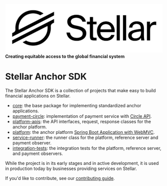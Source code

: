 <div>
<img alt="Stellar" src="https://github.com/stellar/.github/raw/master/stellar-logo.png" width="558" />
<br/>
<strong>Creating equitable access to the global financial system</strong>
<h1>Stellar Anchor SDK</h1>
</div>

The Stellar Anchor SDK is a collection of projects that make easy to build financial applications on Stellar.

* [core](./core): the base package for implementing standardized anchor applications.
* [payment-circle](./payment-circle): implementation of payment service with [Circle API](https://developers.circle.com/reference).
* [platform-apis](./platform-apis): the API interfaces, request, response classes for the anchor platform.
* [platform](./platform): the anchor platform [Spring Boot Application with WebMVC](https://spring.io/guides/gs/serving-web-content/).
* [service-runner](./service-runner): the runner class for the platform, reference server and payment observer. 
* [integration-tests](./integration-tests): the integration tests for the platform, reference server, and payment observers.  

While the project is in its early stages and in active development, it is used in production today by businesses providing services on Stellar.

If you'd like to contribute, see our [contributing guide](./docs/CONTRIBUTING.md).